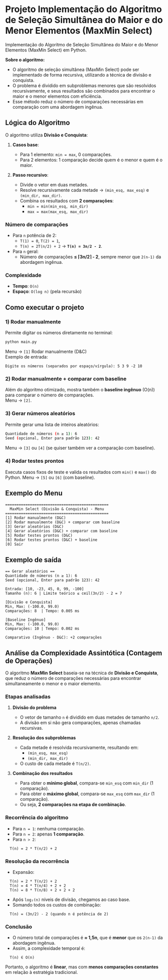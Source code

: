 # Projeto Implementação do Algoritmo de Seleção Simultânea do Maior e do Menor Elementos (MaxMin Select)

Implementação do Algoritmo de Seleção Simultânea do Maior e do Menor Elementos (MaxMin Select) em Python.

**Sobre o algoritmo:**
- O algoritmo de seleção simultânea (MaxMin Select) pode ser implementado de forma recursiva, utilizando a técnica de divisão e conquista.
- O problema é dividido em subproblemas menores que são resolvidos recursivamente, e seus resultados são combinados para encontrar o maior e o menor elementos com eficiência.
- Esse método reduz o número de comparações necessárias em comparação com uma abordagem ingênua.

##  Lógica do Algoritmo

O algoritmo utiliza **Divisão e Conquista**:

1. **Casos base**:
   - Para 1 elemento: `min = max`, 0 comparações.
   - Para 2 elementos: 1 comparação decide quem é o menor e quem é o maior.

2. **Passo recursivo**:
   - Divide o vetor em duas metades.
   - Resolve recursivamente cada metade → `(min_esq, max_esq)` e `(min_dir, max_dir)`.
   - Combina os resultados com **2 comparações**:
     - `min = min(min_esq, min_dir)`
     - `max = max(max_esq, max_dir)`

### Número de comparações
- Para `n` potência de 2:
  - `T(1) = 0`, `T(2) = 1`,  
  - `T(n) = 2T(n/2) + 2` → **`T(n) = 3n/2 - 2`**.  
- Para `n` geral:
  - Número de comparações **≤ ⌈3n/2⌉ - 2**, sempre menor que `2(n-1)` da abordagem ingênua.

### Complexidade
- **Tempo**: `O(n)`  
- **Espaço**: `O(log n)` (pela recursão)

## Como executar o projeto

### 1) Rodar manualmente
Permite digitar os números diretamente no terminal:
```bash
python main.py
```
Menu → `[1]` Rodar manualmente (D&C)  
Exemplo de entrada:
```
Digite os números (separados por espaço/vírgula): 5 3 9 -2 10
```

### 2) Rodar manualmente + comparar com baseline
Além do algoritmo otimizado, mostra também o **baseline ingênuo** (O(n)) para comparar o número de comparações.  
Menu → `[2]`.

### 3) Gerar números aleatórios
Permite gerar uma lista de inteiros aleatórios:
```bash
Quantidade de números (n ≥ 1): 6
Seed (opcional, Enter para padrão 123): 42
```
Menu → `[3]` ou `[4]` (se quiser também ver a comparação com baseline).

### 4) Rodar testes prontos
Executa casos fixos de teste e valida os resultados com `min()` e `max()` do Python.
Menu → `[5]` ou `[6]` (com baseline).

## Exemplo do Menu
```
==============================================
  MaxMin Select (Divisão & Conquista) - Menu
==============================================
[1] Rodar manualmente (D&C)
[2] Rodar manualmente (D&C) + comparar com baseline
[3] Gerar aleatórios (D&C)
[4] Gerar aleatórios (D&C) + comparar com baseline
[5] Rodar testes prontos (D&C)
[6] Rodar testes prontos (D&C) + baseline
[0] Sair
```

## Exemplo de saída
```
== Gerar aleatórios ==
Quantidade de números (n ≥ 1): 6
Seed (opcional, Enter para padrão 123): 42

Entrada: [10, -23, 45, 0, 99, -100]
Tamanho (n): 6 | Limite teórico ≤ ceil(3n/2) - 2 = 7

[Divisão e Conquista]
Min, Max: (-100.0, 99.0)
Comparações: 8  | Tempo: 0.005 ms

[Baseline Ingênuo]
Min, Max: (-100.0, 99.0)
Comparações: 10 | Tempo: 0.002 ms

Comparativo (Ingênuo - D&C): +2 comparações
```

## Análise da Complexidade Assintótica (Contagem de Operações)

O algoritmo **MaxMin Select** baseia-se na técnica de **Divisão e Conquista**, que reduz o número de comparações necessárias para encontrar simultaneamente o menor e o maior elemento.

### Etapas analisadas
1. **Divisão do problema**  
   - O vetor de tamanho `n` é dividido em duas metades de tamanho `n/2`.  
   - A divisão em si não gera comparações, apenas chamadas recursivas.

2. **Resolução dos subproblemas**  
   - Cada metade é resolvida recursivamente, resultando em:  
     - `(min_esq, max_esq)`  
     - `(min_dir, max_dir)`  
   - O custo de cada metade é `T(n/2)`.

3. **Combinação dos resultados**  
   - Para obter o **mínimo global**, compara-se `min_esq` com `min_dir` (1 comparação).  
   - Para obter o **máximo global**, compara-se `max_esq` com `max_dir` (1 comparação).  
   - Ou seja, **2 comparações na etapa de combinação**.

###  Recorrência do algoritmo
- Para `n = 1`: nenhuma comparação.  
- Para `n = 2`: apenas **1 comparação**.  
- Para `n > 2`:
```
  T(n) = 2 * T(n/2) + 2
```

### Resolução da recorrência
- Expansão:  
```
  T(n) = 2 * T(n/2) + 2 
  T(n) = 4 * T(n/4) + 2 + 2 
  T(n) = 8 * T(n/8) + 2 + 2 + 2
```

- Após `log₂(n)` níveis de divisão, chegamos ao caso base.  
- Somando todos os custos de combinação:  
```
  T(n) = (3n/2) - 2 (quando n é potência de 2)
```

### Conclusão
- O número total de comparações é **≈ 1,5n**, que é **menor** que os `2(n-1)` da abordagem ingênua.  
- Assim, a complexidade temporal é:  
```
  T(n) ∈ O(n)
```

Portanto, o algoritmo é **linear**, mas com **menos comparações constantes** em relação à estratégia tradicional.